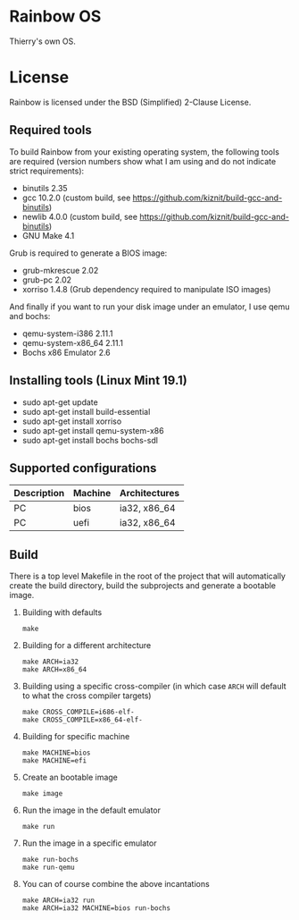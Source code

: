 Rainbow OS
==========

Thierry's own OS.


License
=======

Rainbow is licensed under the BSD (Simplified) 2-Clause License.


Required tools
--------------

To build Rainbow from your existing operating system, the following tools are
required (version numbers show what I am using and do not indicate strict
requirements):

* binutils 2.35
* gcc 10.2.0 (custom build, see https://github.com/kiznit/build-gcc-and-binutils)
* newlib 4.0.0 (custom build, see https://github.com/kiznit/build-gcc-and-binutils)
* GNU Make 4.1

Grub is required to generate a BIOS image:

* grub-mkrescue 2.02
* grub-pc 2.02
* xorriso 1.4.8 (Grub dependency required to manipulate ISO images)

And finally if you want to run your disk image under an emulator, I use qemu and bochs:

* qemu-system-i386 2.11.1
* qemu-system-x86_64 2.11.1
* Bochs x86 Emulator 2.6


Installing tools (Linux Mint 19.1)
----------------------------------

* sudo apt-get update
* sudo apt-get install build-essential
* sudo apt-get install xorriso
* sudo apt-get install qemu-system-x86
* sudo apt-get install bochs bochs-sdl


Supported configurations
------------------------

| Description | Machine | Architectures |
|-------------|----------|---------------|
| PC          | bios     | ia32, x86_64  |
| PC          | uefi     | ia32, x86_64  |



Build
-----

There is a top level Makefile in the root of the project that will automatically
create the build directory, build the subprojects and generate a bootable image.

1) Building with defaults

    ```
    make
    ```

2) Building for a different architecture

    ```
    make ARCH=ia32
    make ARCH=x86_64
    ```

3) Building using a specific cross-compiler (in which case `ARCH` will default to what the cross compiler targets)

    ```
    make CROSS_COMPILE=i686-elf-
    make CROSS_COMPILE=x86_64-elf-
    ```

4) Building for specific machine

    ```
    make MACHINE=bios
    make MACHINE=efi
    ```

5) Create an bootable image

    ```
    make image
    ```

6) Run the image in the default emulator

    ```
    make run
    ```

7) Run the image in a specific emulator

    ```
    make run-bochs
    make run-qemu
    ```

8) You can of course combine the above incantations

    ```
    make ARCH=ia32 run
    make ARCH=ia32 MACHINE=bios run-bochs
    ```
